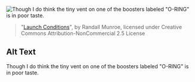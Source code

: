 ![Though I do think the tiny vent on one of the boosters labeled "O-RING" is in poor taste.](https://imgs.xkcd.com/comics/launch_conditions.png)
> "[Launch Conditions](https://xkcd.com/2114/)", by Randall Munroe, licensed under Creative Commons Attribution-NonCommercial 2.5 License

## Alt Text
Though I do think the tiny vent on one of the boosters labeled "O-RING" is in poor taste.

